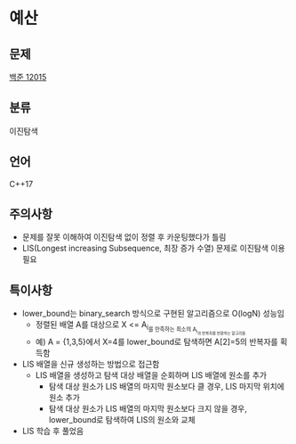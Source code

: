 # 예산
## 문제
[백준 12015](https://www.acmicpc.net/problem/12015)
## 분류
이진탐색
## 언어
C++17
## 주의사항
* 문제를 잘못 이해하여 이진탐색 없이 정렬 후 카운팅했다가 틀림
* LIS(Longest increasing Subsequence, 최장 증가 수열) 문제로 이진탐색 이용 필요
## 특이사항
* lower_bound는 binary_search 방식으로 구현된 알고리즘으로 O(logN) 성능임
  + 정렬된 배열 A를 대상으로 X <= A<sub>i<sub>를 만족하는 최소의 A<sub>i<sub>의 반복자를 반환하는 알고리즘
  + 예) A = {1,3,5}에서 X=4를 lower_bound로 탐색하면 A[2]=5의 반복자를 획득함   
* LIS 배열을 신규 생성하는 방법으로 접근함
  + LIS 배열을 생성하고 탐색 대상 배열을 순회하며 LIS 배열에 원소를 추가
    - 탐색 대상 원소가 LIS 배열의 마지막 원소보다 클 경우, LIS 마지막 위치에 원소 추가
    - 탐색 대상 원소가 LIS 배열의 마지막 원소보다 크지 않을 경우, lower_bound로 탐색하여 LIS의 원소와 교체
* LIS 학습 후 풀었음